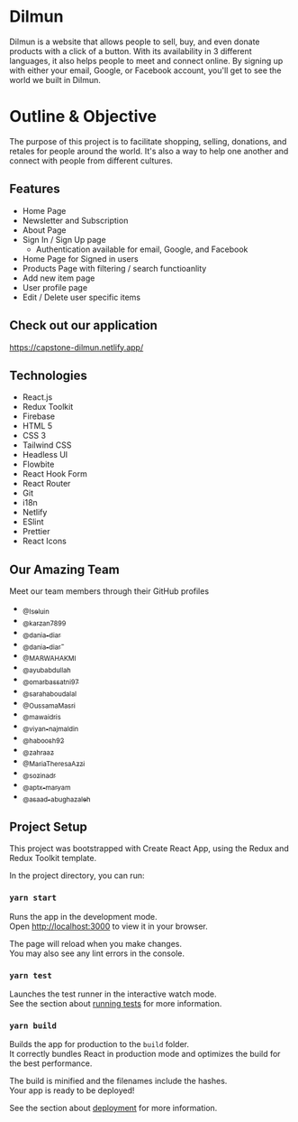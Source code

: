 # Dilmun

Dilmun is a website that allows people to sell, buy, and even donate products with a click of a button. With its availability in 3 different languages, it also helps people to meet and connect online. By signing up with either your email, Google, or Facebook account, you'll get to see the world we built in Dilmun.

# Outline & Objective

The purpose of this project is to facilitate shopping, selling, donations, and retales for people around the world. It's also a way to help one another and connect with people from different cultures.

## Features

- Home Page 
- Newsletter and Subscription
- About Page
- Sign In / Sign Up page
    - Authentication available for email, Google, and Facebook
- Home Page for Signed in users
- Products Page with filtering / search functioanlity
- Add new item page
- User profile page
- Edit / Delete user specific items 


## Check out our application

 https://capstone-dilmun.netlify.app/

## Technologies

- React.js
- Redux Toolkit
- Firebase 
- HTML 5
- CSS 3
- Tailwind CSS
- Headless UI
- Flowbite
- React Hook Form
- React Router
- Git
- i18n
- Netlify
- ESlint
- Prettier
- React Icons

## Our Amazing Team

Meet our team members through their GitHub profiles

- [<sub>@Iseluin</sub>](https://github.com/Iseluin) 
- [<sub>@karzan7899</sub>](https://github.com/karzan7899)
- [<sub>@dania-diar</sub>](https://github.com/dania-diar)
- [<sub>@dania-diar</sub>](https://github.com/rondikmousa)-
- [<sub>@MARWAHAKMI</sub>](https://github.com/MARWAHAKMI)
- [<sub>@ayubabdullah</sub>](https://github.com/ayubabdullah)
- [<sub>@omarbassatni97</sub>](https://github.com/OmarBassatni97)
- [<sub>@sarahaboudalal</sub>](https://github.com/sarahaboudalal)
- [<sub>@OussamaMasri</sub>](https://github.com/OussamaMasri)
- [<sub>@mawaidris</sub>](https://github.com/mawaidris)
- [<sub>@viyan-najmaldin</sub>](https://github.com/viyan-najmaldin)
- [<sub>@haboosh92</sub>](https://github.com/haboosh92)
- [<sub>@zahraaz</sub>](https://github.com/zahraaz)
- [<sub>@MariaTheresaAzzi</sub>](https://github.com/MariaTheresaAzzi)
- [<sub>@sozinadr</sub>](https://github.com/sozinadr)
- [<sub>@aptx-maryam</sub>](https://github.com/aptx-maryam)
- [<sub>@asaad-abughazaleh</sub>](https://github.com/asaad-abughazaleh)

##  Project Setup

This project was bootstrapped with Create React App, using the Redux and Redux Toolkit template.

In the project directory, you can run:

### `yarn start`

Runs the app in the development mode.\
Open [http://localhost:3000](http://localhost:3000) to view it in your browser.

The page will reload when you make changes.\
You may also see any lint errors in the console.

### `yarn test`

Launches the test runner in the interactive watch mode.\
See the section about [running tests](https://facebook.github.io/create-react-app/docs/running-tests) for more information.

### `yarn build`

Builds the app for production to the `build` folder.\
It correctly bundles React in production mode and optimizes the build for the best performance.

The build is minified and the filenames include the hashes.\
Your app is ready to be deployed!

See the section about [deployment](https://facebook.github.io/create-react-app/docs/deployment) for more information.